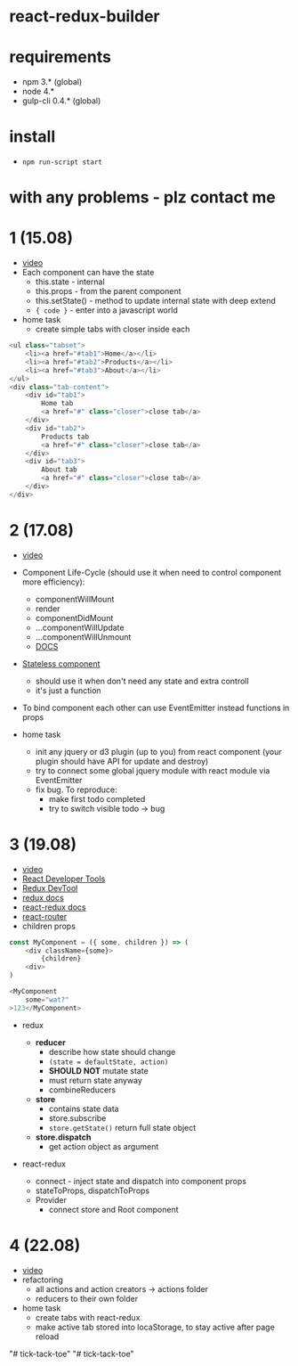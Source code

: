 # react-redux-builder

# requirements
* npm 3.* (global)
* node 4.*
* gulp-cli 0.4.* (global)

# install
* `npm run-script start`

# with any problems - plz contact me


# 1 (15.08)
* [video](https://www.youtube.com/watch?v=-Gp-i7hgun0)
* Each component can have the state
	* this.state - internal
	* this.props - from the parent component
	* this.setState() - method to update internal state with deep extend
	* `{ code }` - enter into a javascript world
* home task
	* create simple tabs with closer inside each
```js
<ul class="tabset">
	<li><a href="#tab1">Home</a></li>
	<li><a href="#tab2">Products</a></li>
	<li><a href="#tab3">About</a></li>
</ul>
<div class="tab-content">
	<div id="tab1">
		Home tab
		<a href="#" class="closer">close tab</a>
	</div>
	<div id="tab2">
		Products tab
		<a href="#" class="closer">close tab</a>
	</div>
	<div id="tab3">
		About tab
		<a href="#" class="closer">close tab</a>
	</div>
</div>
```


# 2 (17.08)
* [video](https://www.youtube.com/watch?v=W_5UdysMcwQ)
* Component Life-Cycle (should use it when need to control component more efficiency):
	* componentWillMount
	* render
	* componentDidMount
	* ...componentWillUpdate
	* ...componentWillUnmount
	* [DOCS](https://facebook.github.io/react/docs/component-specs.html)
* [Stateless component](https://facebook.github.io/react/docs/reusable-components.html#stateless-functions)
	* should use it when don't need any state and extra controll
	* it's just a function
* To bind component each other can use EventEmitter instead functions in props

* home task
	* init any jquery or d3 plugin (up to you) from react component (your plugin should have API for update and destroy)
	* try to connect some global jquery module with react module via EventEmitter
	* fix bug. To reproduce:
		* make first todo completed
		* try to switch visible todo -> bug
		
		
# 3 (19.08)
* [video](https://www.youtube.com/watch?v=sBl_EUjvICg)
* [React Developer Tools](https://chrome.google.com/webstore/detail/react-developer-tools/fmkadmapgofadopljbjfkapdkoienihi)
* [Redux DevTool](https://chrome.google.com/webstore/detail/redux-devtools/lmhkpmbekcpmknklioeibfkpmmfibljd)
* [redux docs](https://github.com/reactjs/redux)
* [react-redux docs](https://github.com/reactjs/react-redux)
* [react-router](https://github.com/reactjs/react-router)
* children props

```js
const MyComponent = ({ some, children }) => (
	<div className={some}>
		{children}
	<div>
)

<MyComponent
	some="wat?"
>123</MyComponent>
```
* redux
	* **reducer**
		* describe how state should change
		* `(state = defaultState, action)`
		* **SHOULD NOT** mutate state
		* must return state anyway
		* combineReducers
	* **store**
		* contains state data
		* store.subscribe
		* `store.getState()` return full state object
	* **store.dispatch**
		* get action object as argument
	
* react-redux
	* connect - inject state and dispatch into component props
	* stateToProps, dispatchToProps
	* Provider
		* connect store and Root component
		
# 4 (22.08)
* [video](https://www.youtube.com/watch?v=DwmiN2DnYE4)
* refactoring
	* all actions and action creators -> actions folder
	* reducers to their own folder
* home task
	* create tabs with react-redux
	* make active tab stored into locaStorage, to stay active after page reload

"# tick-tack-toe" 
"# tick-tack-toe" 
